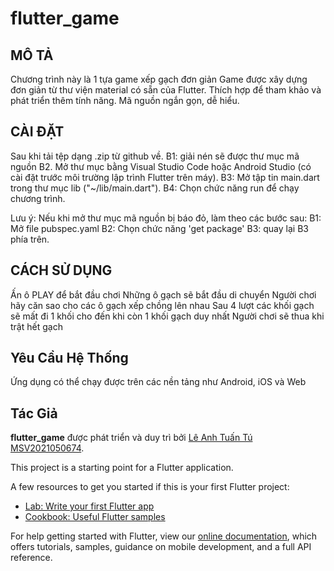 # flutter_game
## MÔ TẢ
Chương trình này là 1 tựa game xếp gạch đơn giản 
Game được xây dựng đơn giản từ thư viện material có sẵn của Flutter.
Thích hợp để tham khảo và phát triển thêm tính năng.
Mã nguồn ngắn gọn, dễ hiểu.

## CÀI ĐẶT
Sau khi tải tệp dạng .zip từ github về.
B1: giải nén sẽ được thư mục mã nguồn
B2. Mở thư mục bằng Visual Studio Code hoặc Android Studio (có cài đặt trước môi trường lập trình Flutter trên máy).
B3: Mở tập tin main.dart trong thư mục lib ("~/lib/main.dart").
B4: Chọn chức năng run để chạy chương trình.

Lưu ý: Nếu khi mở thư mục mã nguồn bị báo đỏ, làm theo các bước sau:
B1: Mở file pubspec.yaml
B2: Chọn chức năng 'get package'
B3: quay lại B3 phía trên.

## CÁCH SỬ DỤNG
Ấn ô PLAY để bắt đầu chơi 
Những ô gạch sẽ bắt đầu di chuyển
Người chơi hãy căn sao cho các ô gạch xếp chồng lên nhau
Sau 4 lượt các khối gạch sẽ mất đi 1 khối cho đến khi còn 1 khối gạch duy nhất
Người chơi sẽ thua khi trật hết gạch

## Yêu Cầu Hệ Thống
Ứng dụng có thể chạy được trên các nền tảng như Android, iOS và Web

## Tác Giả

**flutter_game** được phát triển và duy trì bởi [Lê Anh Tuấn Tú MSV2021050674](https://github.com/leanhtuantu2002).


This project is a starting point for a Flutter application.

A few resources to get you started if this is your first Flutter project:

- [Lab: Write your first Flutter app](https://flutter.dev/docs/get-started/codelab)
- [Cookbook: Useful Flutter samples](https://flutter.dev/docs/cookbook)

For help getting started with Flutter, view our
[online documentation](https://flutter.dev/docs), which offers tutorials,
samples, guidance on mobile development, and a full API reference.
